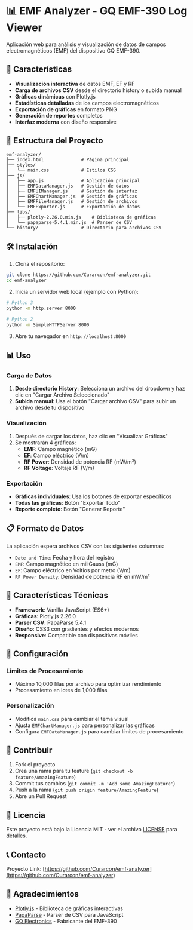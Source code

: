 # 📊 EMF Analyzer - GQ EMF-390 Log Viewer

Aplicación web para análisis y visualización de datos de campos electromagnéticos (EMF) del dispositivo GQ EMF-390.

## 🚀 Características

- **Visualización interactiva** de datos EMF, EF y RF
- **Carga de archivos CSV** desde el directorio history o subida manual
- **Gráficas dinámicas** con Plotly.js
- **Estadísticas detalladas** de los campos electromagnéticos
- **Exportación de gráficas** en formato PNG
- **Generación de reportes** completos
- **Interfaz moderna** con diseño responsive

## 📁 Estructura del Proyecto

```
emf-analyzer/
├── index.html              # Página principal
├── styles/
│   └── main.css            # Estilos CSS
├── js/
│   ├── app.js              # Aplicación principal
│   ├── EMFDataManager.js   # Gestión de datos
│   ├── EMFUIManager.js     # Gestión de interfaz
│   ├── EMFChartManager.js  # Gestión de gráficas
│   ├── EMFFileManager.js   # Gestión de archivos
│   └── EMFExporter.js      # Exportación de datos
├── libs/
│   ├── plotly-2.26.0.min.js    # Biblioteca de gráficas
│   └── papaparse-5.4.1.min.js  # Parser de CSV
└── history/                # Directorio para archivos CSV
```

## 🛠️ Instalación

1. Clona el repositorio:
```bash
git clone https://github.com/Curarcon/emf-analyzer.git
cd emf-analyzer
```

2. Inicia un servidor web local (ejemplo con Python):
```bash
# Python 3
python -m http.server 8000

# Python 2
python -m SimpleHTTPServer 8000
```

3. Abre tu navegador en `http://localhost:8000`

## 📊 Uso

### Carga de Datos

1. **Desde directorio History**: Selecciona un archivo del dropdown y haz clic en "Cargar Archivo Seleccionado"
2. **Subida manual**: Usa el botón "Cargar archivo CSV" para subir un archivo desde tu dispositivo

### Visualización

1. Después de cargar los datos, haz clic en "Visualizar Gráficas"
2. Se mostrarán 4 gráficas:
   - **EMF**: Campo magnético (mG)
   - **EF**: Campo eléctrico (V/m)
   - **RF Power**: Densidad de potencia RF (mW/m²)
   - **RF Voltage**: Voltaje RF (V/m)

### Exportación

- **Gráficas individuales**: Usa los botones de exportar específicos
- **Todas las gráficas**: Botón "Exportar Todo"
- **Reporte completo**: Botón "Generar Reporte"

## 📋 Formato de Datos

La aplicación espera archivos CSV con las siguientes columnas:
- `Date and Time`: Fecha y hora del registro
- `EMF`: Campo magnético en miliGauss (mG)
- `EF`: Campo eléctrico en Voltios por metro (V/m)
- `RF Power Density`: Densidad de potencia RF en mW/m²

## 🎨 Características Técnicas

- **Framework**: Vanilla JavaScript (ES6+)
- **Gráficas**: Plotly.js 2.26.0
- **Parser CSV**: PapaParse 5.4.1
- **Diseño**: CSS3 con gradientes y efectos modernos
- **Responsive**: Compatible con dispositivos móviles

## 🔧 Configuración

### Límites de Procesamiento
- Máximo 10,000 filas por archivo para optimizar rendimiento
- Procesamiento en lotes de 1,000 filas

### Personalización
- Modifica `main.css` para cambiar el tema visual
- Ajusta `EMFChartManager.js` para personalizar las gráficas
- Configura `EMFDataManager.js` para cambiar límites de procesamiento

## 🤝 Contribuir

1. Fork el proyecto
2. Crea una rama para tu feature (`git checkout -b feature/AmazingFeature`)
3. Commit tus cambios (`git commit -m 'Add some AmazingFeature'`)
4. Push a la rama (`git push origin feature/AmazingFeature`)
5. Abre un Pull Request

## 📄 Licencia

Este proyecto está bajo la Licencia MIT - ver el archivo [LICENSE](LICENSE) para detalles.

## 📞 Contacto

Proyecto Link: [https://github.com/Curarcon/emf-analyzer](https://github.com/Curarcon/emf-analyzer)

## 🙏 Agradecimientos

- [Plotly.js](https://plotly.com/javascript/) - Biblioteca de gráficas interactivas
- [PapaParse](https://www.papaparse.com/) - Parser de CSV para JavaScript
- [GQ Electronics](https://www.gqelectronicsllc.com/) - Fabricante del EMF-390